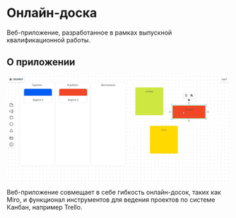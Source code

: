 # Онлайн-доска

Веб-приложение, разработанное в рамках выпускной квалификационной работы.

## О приложении

![Preview](preview/prev1.jpg)

Веб-приложение совмещает в себе гибкость онлайн-досок, таких как Miro, и функционал инструментов для ведения проектов по системе Канбан, например Trello.